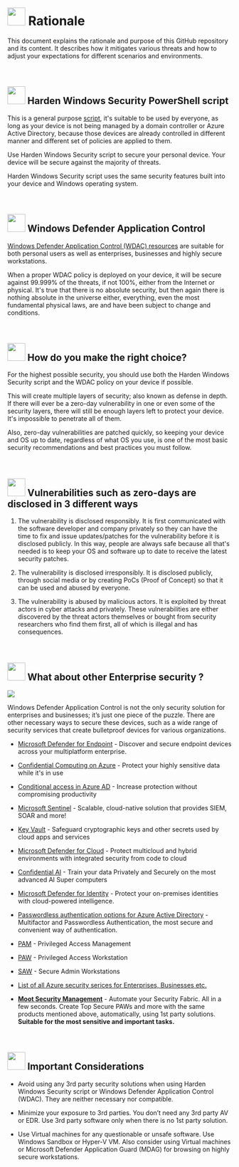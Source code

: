 # <img width="40" src="https://raw.githubusercontent.com/HotCakeX/Harden-Windows-Security/main/images/PNGs/585563111520600091.png"> Rationale

This document explains the rationale and purpose of this GitHub repository and its content. It describes how it mitigates various threats and how to adjust your expectations for different scenarios and environments.

<br>

## <img width="40" src="https://raw.githubusercontent.com/HotCakeX/Harden-Windows-Security/main/images/PNGs/Windows365.png"> Harden Windows Security PowerShell script

This is a general purpose [script](https://github.com/HotCakeX/Harden-Windows-Security), it's suitable to be used by everyone, as long as your device is not being managed by a domain controller or Azure Active Directory, because those devices are already controlled in different manner and different set of policies are applied to them.

Use Harden Windows Security script to secure your personal device. Your device will be secure against the majority of threats.

Harden Windows Security script uses the same security features built into your device and Windows operating system.

<br>

## <img width="40" src="https://raw.githubusercontent.com/HotCakeX/Harden-Windows-Security/main/images/PNGs/Windows11.png"> Windows Defender Application Control

[Windows Defender Application Control (WDAC) resources](https://github.com/HotCakeX/Harden-Windows-Security/wiki/Introduction) are suitable for both personal users as well as enterprises, businesses and highly secure workstations.

When a proper WDAC policy is deployed on your device, it will be secure against 99.999% of the threats, if not 100%, either from the Internet or physical. It's true that there is no absolute security, but then again there is nothing absolute in the universe either, everything, even the most fundamental physical laws, are and have been subject to change and conditions.

<br>

## <img width="40" src="https://raw.githubusercontent.com/HotCakeX/Harden-Windows-Security/main/images/PNGs/350387930319028225.png"> How do you make the right choice?

For the highest possible security, you should use both the Harden Windows Security script and the WDAC policy on your device if possible.

This will create multiple layers of security; also known as defense in depth. If there will ever be a zero-day vulnerability in one or even some of the security layers, there will still be enough layers left to protect your device. It's impossible to penetrate all of them.

Also, zero-day vulnerabilities are patched quickly, so keeping your device and OS up to date, regardless of what OS you use, is one of the most basic security recommendations and best practices you must follow.

<br>

## <img width="40" src="https://raw.githubusercontent.com/HotCakeX/Harden-Windows-Security/main/images/PNGs/Account.png"> Vulnerabilities such as zero-days are disclosed in 3 different ways

1. The vulnerability is disclosed responsibly. It is first communicated with the software developer and company privately so they can have the time to fix and issue updates/patches for the vulnerability before it is disclosed publicly. In this way, people are always safe because all that's needed is to keep your OS and software up to date to receive the latest security patches.

2. The vulnerability is disclosed irresponsibly. It is disclosed publicly, through social media or by creating PoCs (Proof of Concept) so that it can be used and abused by everyone.

3. The vulnerability is abused by malicious actors. It is exploited by threat actors in cyber attacks and privately. These vulnerabilities are either discovered by the threat actors themselves or bought from security researchers who find them first, all of which is illegal and has consequences.

<br>

## <img width="40" src="https://raw.githubusercontent.com/HotCakeX/Harden-Windows-Security/main/images/PNGs/StonkUp.png"> What about other Enterprise security ?

<img src="https://raw.githubusercontent.com/HotCakeX/Harden-Windows-Security/main/images/Enterprise%20Security%20img.png">

<br>

Windows Defender Application Control is not the only security solution for enterprises and businesses; it’s just one piece of the puzzle. There are other necessary ways to secure these devices, such as a wide range of security services that create bulletproof devices for various organizations.

* [Microsoft Defender for Endpoint](https://www.microsoft.com/en-us/security/business/endpoint-security/microsoft-defender-endpoint) - Discover and secure endpoint devices across your multiplatform enterprise.

* [Confidential Computing on Azure](https://learn.microsoft.com/en-us/azure/confidential-computing/overview-azure-products) - Protect your highly sensitive data while it's in use

* [Conditional access in Azure AD](https://www.microsoft.com/en-us/security/business/identity-access/azure-active-directory-conditional-access) - Increase protection without compromising productivity

* [Microsoft Sentinel](https://azure.microsoft.com/en-us/products/microsoft-sentinel/) - Scalable, cloud-native solution that provides SIEM, SOAR and more!

* [Key Vault](https://azure.microsoft.com/en-us/products/key-vault/) - Safeguard cryptographic keys and other secrets used by cloud apps and services

* [Microsoft Defender for Cloud](https://azure.microsoft.com/en-us/products/defender-for-cloud) - Protect multicloud and hybrid environments with integrated security from code to cloud

* [Confidential AI](https://learn.microsoft.com/en-us/azure/confidential-computing/confidential-ai) - Train your data Privately and Securely on the most advanced AI Super computers

* [Microsoft Defender for Identity](https://www.microsoft.com/en-us/security/business/siem-and-xdr/microsoft-defender-for-identity) - Protect your on-premises identities with cloud-powered intelligence.

* [Passwordless authentication options for Azure Active Directory](https://learn.microsoft.com/en-us/azure/active-directory/authentication/concept-authentication-passwordless) - Multifactor and Passwordless Authentication, the most secure and convenient way of authentication.

* [PAM](https://www.microsoft.com/en-us/security/business/security-101/what-is-privileged-access-management-pam) - Privileged Access Management

* [PAW](https://learn.microsoft.com/en-us/security/privileged-access-workstations/privileged-access-devices) - Privileged Access Workstation

* [SAW](https://www.microsoft.com/insidetrack/blog/improving-security-by-protecting-elevated-privilege-accounts-at-microsoft/) - Secure Admin Workstations

* [List of all Azure security serices for Enterprises, Businesses etc.](https://learn.microsoft.com/en-us/azure/security/fundamentals/services-technologies)

* [**Moot Security Management**](https://mootinc.com/) - Automate your Security Fabric. All in a few seconds. Create Top Secure PAWs and more with the same products mentioned above, automatically, using 1st party solutions. **Suitable for the most sensitive and important tasks.**

<br>

## <img width="40" src="https://raw.githubusercontent.com/HotCakeX/Harden-Windows-Security/main/images/PNGs/673731848341553152.png"> Important Considerations

* Avoid using any 3rd party security solutions when using Harden Windows Security script or Windows Defender Application Control (WDAC). They are neither necessary nor compatible.

* Minimize your exposure to 3rd parties. You don’t need any 3rd party AV or EDR. Use 3rd party software only when there is no 1st party solution.

* Use Virtual machines for any questionable or unsafe software. Use Windows Sandbox or Hyper-V VM. Also consider using Virtual machines or Microsoft Defender Application Guard (MDAG) for browsing on highly secure workstations.

<br>
